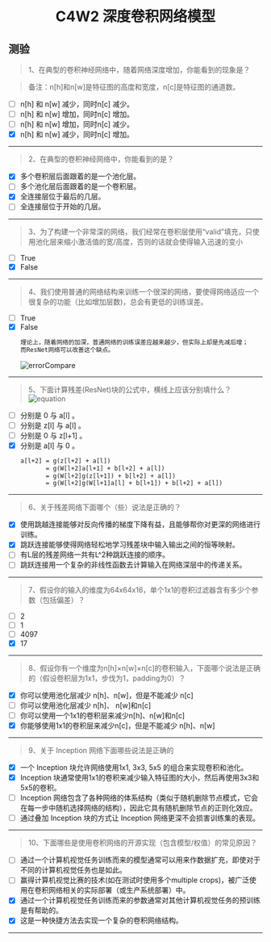 <h1 align="center">C4W2 深度卷积网络模型</h1>

## 测验

> 1、在典型的卷积神经网络中，随着网络深度增加，你能看到的现象是？

> 备注：n[h]和n[w]是特征图的高度和宽度，n[c]是特征图的通道数。
- [ ] n[h] 和 n[w] 减少，同时n[c] 减少。
- [ ] n[h] 和 n[w] 增加，同时n[c] 增加。
- [ ] n[h] 和 n[w] 增加，同时n[c] 减少。
- [x] n[h] 和 n[w] 减少，同时n[c] 增加。
___
> 2、在典型的卷积神经网络中，你能看到的是？
- [x] 多个卷积层后面跟着的是一个池化层。
- [ ] 多个池化层后面跟着的是一个卷积层。
- [x] 全连接层位于最后的几层。
- [ ] 全连接层位于开始的几层。
___
> 3、为了构建一个非常深的网络，我们经常在卷积层使用“valid”填充，只使用池化层来缩小激活值的宽/高度，否则的话就会使得输入迅速的变小
- [ ] True
- [x] False
___
> 4、我们使用普通的网络结构来训练一个很深的网络，要使得网络适应一个很复杂的功能（比如增加层数)，总会有更低的训练误差。

- [ ] True
- [x] False
    ```diff
    理论上，随着网络的加深，普通网络的训练误差应越来越少，但实际上却是先减后增；
    而ResNet网络可以改善这个缺点。
    ```
    ![errorCompare](./testAssests/C4W2/errorCompare.jpg)
___
> 5、下面计算残差(ResNet)块的公式中，横线上应该分别填什么？ 
![equation](./testAssests/C4W2/equation.jpg)
- [ ] 分别是 0 与 a[l] 。
- [ ] 分别是 z[l] 与 a[l] 。
- [ ] 分别是 0 与 z[l+1] 。
- [x] 分别是 a[l] 与 0 。
    ```diff
    a[l+2] = g(z[l+2] + a[l])
           = g(W[l+2]a[l+1] + b[l+2] + a[l])
           = g(W[l+2]g(z[l+1]) + b[l+2] + a[l])
           = g(W[l+2]g(W[l+1]a[l] + b[l+1]) + b[l+2] + a[l])
    ```
___
> 6、关于残差网络下面哪个（些）说法是正确的？
- [x] 使用跳越连接能够对反向传播的梯度下降有益，且能够帮你对更深的网络进行训练。
- [x] 跳跃连接能够使得网络轻松地学习残差块中输入输出之间的恒等映射。
- [ ] 有L层的残差网络一共有L^2种跳跃连接的顺序。
- [ ] 跳跃连接用一个复杂的非线性函数去计算输入在网络深层中的传递关系。
___
> 7、假设你的输入的维度为64x64x16，单个1x1的卷积过滤器含有多少个参数（包括偏差）？
- [ ] 2
- [ ] 1
- [ ] 4097
- [x] 17
___
> 8、假设你有一个维度为n[h]×n[w]×n[c]的卷积输入，下面哪个说法是正确的（假设卷积层为1x1，步伐为1，padding为0）？
- [x] 你可以使用池化层减少 n[h]、n[w]，但是不能减少 n[c]
- [ ] 你可以使用池化层减少 n[h]、 n[w]和n[c]
- [ ] 你可以使用一个1x1的卷积层来减少n[h]、n[w]和n[c]
- [x] 你能够使用1x1的卷积层来减少n[c]，但是不能减少 n[h]、n[w]
___
> 9、关于 Inception 网络下面哪些说法是正确的
- [x] 一个 Inception 块允许网络使用1x1, 3x3, 5x5 的组合来实现卷积和池化。
- [x] Inception 块通常使用1x1的卷积来减少输入特征图的大小，然后再使用3x3和5x5的卷积。
- [ ] Inception 网络包含了各种网络的体系结构（类似于随机删除节点模式，它会在每一步中随机选择网络的结构），因此它具有随机删除节点的正则化效应。
- [ ] 通过叠加 Inception 块的方式让 Inception 网络更深不会损害训练集的表现。
___
> 10、下面哪些是使用卷积网络的开源实现（包含模型/权值）的常见原因？
- [ ] 通过一个计算机视觉任务训练而来的模型通常可以用来作数据扩充，即使对于不同的计算机视觉任务也是如此。
- [ ] 赢得计算机视觉比赛的技术(如在测试时使用多个multiple crops)，被广泛使用在卷积网络相关的实际部署（或生产系统部署）中。
- [x] 通过一个计算机视觉任务训练而来的参数通常对其他计算机视觉任务的预训练是有帮助的。
- [x] 这是一种快捷方法去实现一个复杂的卷积网络结构。
___